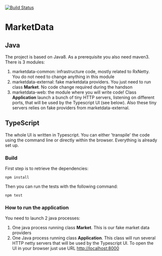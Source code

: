 [![Build Status](https://travis-ci.org/RxHandsOn/MarketData.svg?branch=master)](https://travis-ci.org/RxHandsOn/MarketData)

# MarketData
## Java
The project is based on Java8. As a prerequisite you also need maven3.
There is 3 modules:

1. marketdata-common: infrastructure code, mostly related to RxNetty. You do not need to change anything in this module
2. marketdata-external: fake marketdata providers. You just need to run class **Market**. No code change required during the handson
3. marketdata-web: the module where you will write code! Class **Application** launch a bunch of tiny HTTP servers, listening on different ports, that will be used by the Typescript UI (see below). Also these tiny servers relies on fake providers from marketdata-external.

## TypeScript
The whole UI is written in Typescript. You can either 'transpile' the code using the command line or directly within the browser. Everything is already set up.

### Build
First step is to retrieve the dependencies:

    npm install

Then you can run the tests with the following command:

    npm test

### How to run the application
You need to launch 2 java processes:

 1. One java process running class **Market**. This is our fake market data providers
 2. One Java process running class **Application**. This class will run several HTTP netty servers that will be used by the Typescript UI. To open the UI in your browser just use URL [http://localhost:8000](http://localhost:8000) 
